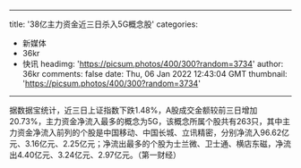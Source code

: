 
---
title: '38亿主力资金近三日杀入5G概念股'
categories: 
 - 新媒体
 - 36kr
 - 快讯
headimg: 'https://picsum.photos/400/300?random=3734'
author: 36kr
comments: false
date: Thu, 06 Jan 2022 12:43:04 GMT
thumbnail: 'https://picsum.photos/400/300?random=3734'
---

<div>   
据数据宝统计，近三日上证指数下跌1.48%，A股成交金额较前三日增加20.73%，主力资金净流入最多的概念为5G，该概念所属个股共有263只，其中主力资金净流入前列的个股是中国移动、中国长城、立讯精密，分别净流入96.62亿元、3.16亿元、2.25亿元；净流出最多的个股为士兰微、卫士通、横店东磁，净流出4.40亿元、3.24亿元、2.97亿元。（第一财经）  
</div>
            
